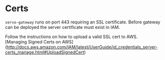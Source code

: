 # Certs

`servo-gateway` runs on port 443 requiring an SSL certificate. Before gateway can be deployed the server certificate must exist in IAM.

Follow the instructions on how to upload a valid SSL cert to AWS. [Managing Signed Certs on AWS] (http://docs.aws.amazon.com/IAM/latest/UserGuide/id_credentials_server-certs_manage.html#UploadSignedCert)
